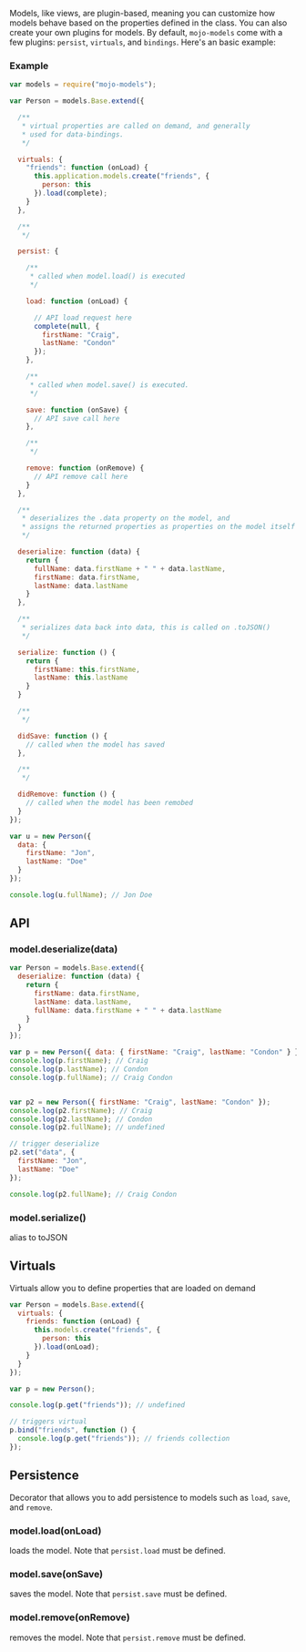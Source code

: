 Models, like views, are plugin-based, meaning you can customize how models behave based on the properties defined
in the class. You can also create your own plugins for models. By default, `mojo-models` come with a few plugins: `persist`,
`virtuals`, and `bindings`. Here's an basic example:

### Example

```javascript
var models = require("mojo-models");

var Person = models.Base.extend({

  /**
   * virtual properties are called on demand, and generally
   * used for data-bindings.
   */

  virtuals: {
    "friends": function (onLoad) {
      this.application.models.create("friends", {
        person: this
      }).load(complete);
    }
  },

  /**
   */

  persist: {

    /**
     * called when model.load() is executed
     */

    load: function (onLoad) {

      // API load request here
      complete(null, {
        firstName: "Craig",
        lastName: "Condon"
      });
    },

    /**
     * called when model.save() is executed.
     */

    save: function (onSave) {
      // API save call here
    },

    /**
     */

    remove: function (onRemove) {
      // API remove call here
    }
  },

  /**
   * deserializes the .data property on the model, and
   * assigns the returned properties as properties on the model itself
   */

  deserialize: function (data) {
    return {
      fullName: data.firstName + " " + data.lastName,
      firstName: data.firstName,
      lastName: data.lastName
    }
  },

  /**
   * serializes data back into data, this is called on .toJSON()
   */

  serialize: function () {
    return {
      firstName: this.firstName,
      lastName: this.lastName
    }
  }

  /**
   */

  didSave: function () {
    // called when the model has saved
  },

  /**
   */

  didRemove: function () {
    // called when the model has been remobed
  }
});

var u = new Person({
  data: {
    firstName: "Jon",
    lastName: "Doe"
  }
});

console.log(u.fullName); // Jon Doe

```

## API


### model.deserialize(data)

```javascript
var Person = models.Base.extend({
  deserialize: function (data) {
    return {
      firstName: data.firstName,
      lastName: data.lastName,
      fullName: data.firstName + " " + data.lastName
    }
  }
});

var p = new Person({ data: { firstName: "Craig", lastName: "Condon" } });
console.log(p.firstName); // Craig
console.log(p.lastName); // Condon
console.log(p.fullName); // Craig Condon


var p2 = new Person({ firstName: "Craig", lastName: "Condon" });
console.log(p2.firstName); // Craig
console.log(p2.lastName); // Condon
console.log(p2.fullName); // undefined

// trigger deserialize
p2.set("data", {
  firstName: "Jon",
  lastName: "Doe"
});

console.log(p2.fullName); // Craig Condon
```

### model.serialize()

alias to toJSON

## Virtuals

Virtuals allow you to define properties that are loaded on demand

```javascript
var Person = models.Base.extend({
  virtuals: {
    friends: function (onLoad) {
      this.models.create("friends", {
        person: this
      }).load(onLoad);
    }
  }
});

var p = new Person();

console.log(p.get("friends")); // undefined

// triggers virtual
p.bind("friends", function () {
  console.log(p.get("friends")); // friends collection
});
```

## Persistence

Decorator that allows you to add persistence to models such as `load`, `save`, and `remove`.

### model.load(onLoad)

loads the model. Note that `persist.load` must be defined.

### model.save(onSave)

saves the model. Note that `persist.save` must be defined.

### model.remove(onRemove)

removes the model. Note that `persist.remove` must be defined.
